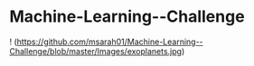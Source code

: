 # Machine-Learning--Challenge
! (https://github.com/msarah01/Machine-Learning--Challenge/blob/master/Images/exoplanets.jpg)
